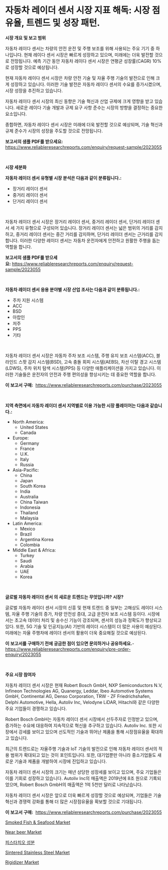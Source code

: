<p><h1>자동차 레이더 센서 시장 지표 해독: 시장 점유율, 트렌드 및 성장 패턴.</h1></p><p><strong>시장 개요 및 보고 범위</strong></p>
<p><p>자동차 레이다 센서는 차량의 안전 운전 및 주행 보조를 위해 사용되는 주요 기기 중 하나입니다. 현재 레이다 센서 시장은 빠르게 성장하고 있으며, 미래에는 더욱 발전할 것으로 전망됩니다. 예측 기간 동안 자동차 레이다 센서 시장은 연평균 성장률(CAGR) 10%로 성장할 것으로 예상됩니다.</p><p>현재 자동차 레이다 센서 시장은 차량 안전 기술 및 자율 주행 기술의 발전으로 인해 크게 성장하고 있습니다. 이러한 기술 발전은 자동차 레이다 센서의 수요를 증가시켰으며, 시장 성장을 추진하고 있습니다.</p><p>자동차 레이다 센서 시장의 최신 동향은 기술 혁신과 산업 규제에 크게 영향을 받고 있습니다. 새로운 레이다 기술 개발과 규제 요구 사항 준수는 시장의 방향을 결정하는 중요한 요소입니다.</p><p>종합하면, 자동차 레이다 센서 시장은 미래에 더욱 발전할 것으로 예상되며, 기술 혁신과 규제 준수가 시장의 성장을 주도할 것으로 전망됩니다.</p></p>
<p><strong>보고서의 샘플 PDF를 받으세요:</strong> <a href="https://www.reliableresearchreports.com/enquiry/request-sample/2023055">https://www.reliableresearchreports.com/enquiry/request-sample/2023055</a></p>
<p>&nbsp;</p>
<p><strong>시장 세분화</strong></p>
<p><strong>자동차 레이더 센서 유형별 시장 분석은 다음과 같이 분류됩니다.:</strong></p>
<p><ul><li>장거리 레이더 센서</li><li>중거리 레이더 센서</li><li>단거리 레이더 센서</li></ul></p>
<p>&nbsp;</p>
<p><p>자동차 레이더 센서 시장은 장거리 레이더 센서, 중거리 레이더 센서, 단거리 레이더 센서 세 가지 유형으로 구성되어 있습니다. 장거리 레이더 센서는 넓은 범위의 거리를 감지하고, 중거리 레이더 센서는 중간 거리를 감지하며, 단거리 레이더 센서는 근거리를 감지합니다. 이러한 다양한 레이더 센서는 자동차 운전자에게 안전하고 원활한 주행을 돕는 역할을 합니다.</p></p>
<p><strong>보고서의 샘플 PDF를 받으세요:</strong>&nbsp;<a href="https://www.reliableresearchreports.com/enquiry/request-sample/2023055">https://www.reliableresearchreports.com/enquiry/request-sample/2023055</a></p>
<p>&nbsp;</p>
<p><strong> 자동차 레이더 센서 응용 분야별 시장 산업 조사는 다음과 같이 분류됩니다.:</strong></p>
<p><ul><li>주차 지원 시스템</li><li>ACC</li><li>BSD</li><li>아랍인</li><li>저주</li><li>PPS</li><li>기타</li></ul></p>
<p>&nbsp;</p>
<p><p>자동차 레이더 센서 시장은 자동차 주차 보조 시스템, 주행 유지 보조 시스템(ACC), 블라인드 스팟 감지 시스템(BSD), 고속 충돌 회피 시스템(AEBS), 차선 이탈 경고 시스템(LDWS), 주차 위치 탐색 시스템(PPS) 등 다양한 애플리케이션을 가지고 있습니다. 이러한 기술들은 운전자의 안전과 주행 편의성을 향상시키는 데 중요한 역할을 합니다.</p></p>
<p><strong>이 보고서 구매:</strong>&nbsp; <a href="https://www.reliableresearchreports.com/purchase/2023055">https://www.reliableresearchreports.com/purchase/2023055</a></p>
<p>&nbsp;</p>
<p><strong>지역 측면에서 자동차 레이더 센서 지역별로 이용 가능한 시장 플레이어는 다음과 같습니다.:</strong></p>
<p><ul>
    <li>
        North America:
        <ul>
            <li>United States</li>
            <li>Canada</li>
        </ul>
    </li>
    <li>
        Europe:
        <ul>
            <li>Germany</li>
            <li>France</li>
            <li>U.K.</li>
            <li>Italy</li>
            <li>Russia</li>
        </ul>
    </li>
    <li>
        Asia-Pacific:
        <ul>
            <li>China</li>
            <li>Japan</li>
            <li>South Korea</li>
            <li>India</li>
            <li>Australia</li>
            <li>China Taiwan</li>
            <li>Indonesia</li>
            <li>Thailand</li>
            <li>Malaysia</li>
        </ul>
    </li>
    <li>
        Latin America:
        <ul>
            <li>Mexico</li>
            <li>Brazil</li>
            <li>Argentina Korea</li>
            <li>Colombia</li>
        </ul>
    </li>
    <li>
        Middle East & Africa:
        <ul>
            <li>Turkey</li>
            <li>Saudi</li>
            <li>Arabia</li>
            <li>UAE</li>
            <li>Korea</li>
        </ul>
    </li>
    </ul></p>
<p>&nbsp;</p>
<p><strong>글로벌 자동차 레이더 센서 의 새로운 트렌드는 무엇입니까? 시장?</strong></p>
<p><p>글로벌 자동차 레이더 센서 시장의 신흥 및 현재 트렌드 중 일부는 고해상도 레이더 시스템, 자율 주행 기술의 증가, 차량 안전성 증대, 고급 운전자 보조 시스템 등이다. 시장에서는 초고속 데이터 처리 및 송수신 기능이 강조되며, 센서의 성능과 정확도가 향상되고 있다. 또한, 5G 기술 및 인공지능(AI) 기반의 레이더 시스템이 더 많은 사용이 예상된다. 미래에는 자율 주행차에 레이더 센서의 활용이 더욱 중요해질 것으로 예상된다.</p></p>
<p><strong>이 보고서를 구매하기 전에 궁금한 점이 있으면 문의하거나 공유하세요.</strong>- <a href="https://www.reliableresearchreports.com/enquiry/pre-order-enquiry/2023055">https://www.reliableresearchreports.com/enquiry/pre-order-enquiry/2023055</a></p>
<p>&nbsp;</p>
<p><strong>주요 시장 참여자</strong></p>
<p><p>자동차 레이더 센서 시장은 현재 Robert Bosch GmbH, NXP Semiconductors N.V, Infineon Technologies AG, Quanergy, Leddar, Ibeo Automotive Systems GmbH, Continental AG, Denso Corporation, TRW - ZF Friedrichshafen, Delphi Automotive, Hella, Autoliv Inc, Velodyne LiDAR, Hitachi와 같은 다양한 주요 기업들이 경쟁하고 있습니다.</p><p>Robert Bosch GmbH는 자동차 레이더 센서 시장에서 선두주자로 인정받고 있으며, 증가하는 수요에 대응하여 지속적으로 혁신을 추구하고 있습니다. Autoliv Inc. 또한 시장에서 강세를 보이고 있으며 선도적인 기술과 뛰어난 제품을 통해 시장점유율을 확대하고 있습니다.</p><p>최근의 트렌드로는 자율주행 기술과 IoT 기술의 발전으로 인해 자동차 레이더 센서의 적용 범위가 확대되고 있는 것이 포인트입니다. 또한, 대기업뿐만 아니라 중소기업들도 새로운 기술과 제품을 개발하여 시장에 진입하고 있습니다.</p><p>자동차 레이더 센서 시장의 크기는 매년 상당한 성장세를 보이고 있으며, 주요 기업들은 이를 기회로 성장하고 있습니다. Autoliv Inc의 매출액은 2019년에 8조 원으로 기록되었으며, Robert Bosch GmbH의 매출액은 1억 5천만 달러로 나타났습니다.</p><p>자동차 레이더 센서 시장은 앞으로 더욱 빠르게 성장할 것으로 예상되며, 기업들은 기술 혁신과 경쟁력 강화를 통해 더 많은 시장점유율을 확보할 것으로 기대됩니다.</p></p>
<p><strong>이 보고서 구매:</strong>&nbsp;&nbsp;<a href="https://www.reliableresearchreports.com/purchase/2023055">https://www.reliableresearchreports.com/purchase/2023055</a></p>
<p><p><a href="https://lydian-appliance-61d.notion.site/Smoked-Fish-Seafood-Market-Research-Report-Provides-Critical-Insights-that-can-help-Shape-Business-37b182b8c0674801a927a5e13d9974db">Smoked Fish & Seafood Market</a></p><p><a href="https://view.publitas.com/reportprime-1/global-near-beer-market-size-and-market-trends-insights-and-projections-from-2024-to-2031/">Near beer Market</a></p><p><a href="https://github.com/fredrickeglers/Market-Research-Report-List-1/blob/main/6620729193465.md">피스타치오 성분</a></p><p><a href="https://github.com/derrinmiltonellis35gcl/Market-Research-Report-List-1/blob/main/sintered-stainless-steel-market.md">Sintered Stainless Steel Market</a></p><p><a href="https://github.com/Chiragrp22/Market-Research-Report-List-3/blob/main/rigidizer-market.md">Rigidizer Market</a></p></p>
